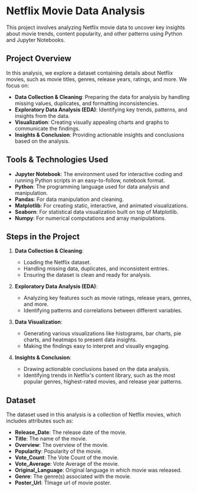 # Netflix Movie Data Analysis

This project involves analyzing Netflix movie data to uncover key insights about movie trends, content popularity, and other patterns using Python and Jupyter Notebooks.

## Project Overview

In this analysis, we explore a dataset containing details about Netflix movies, such as movie titles, genres, release years, ratings, and more. We focus on:
- **Data Collection & Cleaning**: Preparing the data for analysis by handling missing values, duplicates, and formatting inconsistencies.
- **Exploratory Data Analysis (EDA)**: Identifying key trends, patterns, and insights from the data.
- **Visualization**: Creating visually appealing charts and graphs to communicate the findings.
- **Insights & Conclusion**: Providing actionable insights and conclusions based on the analysis.

## Tools & Technologies Used

- **Jupyter Notebook**: The environment used for interactive coding and running Python scripts in an easy-to-follow, notebook format.
- **Python**: The programming language used for data analysis and manipulation.
- **Pandas**: For data manipulation and cleaning.
- **Matplotlib**: For creating static, interactive, and animated visualizations.
- **Seaborn**: For statistical data visualization built on top of Matplotlib.
- **Numpy**: For numerical computations and array manipulations.

## Steps in the Project

1. **Data Collection & Cleaning**:
   - Loading the Netflix dataset.
   - Handling missing data, duplicates, and inconsistent entries.
   - Ensuring the dataset is clean and ready for analysis.

2. **Exploratory Data Analysis (EDA)**:
   - Analyzing key features such as movie ratings, release years, genres, and more.
   - Identifying patterns and correlations between different variables.

3. **Data Visualization**:
   - Generating various visualizations like histograms, bar charts, pie charts, and heatmaps to present data insights.
   - Making the findings easy to interpret and visually engaging.

4. **Insights & Conclusion**:
   - Drawing actionable conclusions based on the data analysis.
   - Identifying trends in Netflix's content library, such as the most popular genres, highest-rated movies, and release year patterns.

## Dataset

The dataset used in this analysis is a collection of Netflix movies, which includes attributes such as:
- **Release_Date**: The release date of the movie.
- **Title**: The name of the movie.
- **Overview**: The overview of the movie.
- **Popularity**: Popularity of the movie.
- **Vote_Count**: The Vote Count of the movie.
- **Vote_Average**: Vote Average of the movie.
- **Original_Language**: Original language in which movie was released.
- **Genre**: The genre(s) associated with the movie.
- **Poster_Url**: TImage url of movie poster.

   

